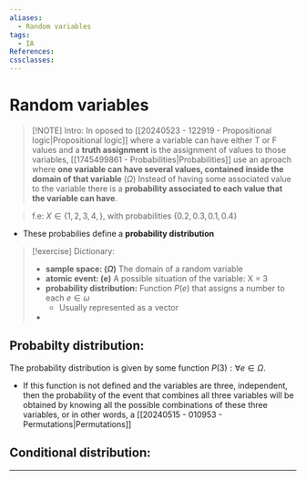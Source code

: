 ```yaml
---
aliases:
  - Random variables
tags:
  - IA
References: 
cssclasses:
---
```

# Random variables

> [!NOTE] Intro: 
> In oposed to [[20240523 - 122919 - Propositional logic|Propositional logic]] where a variable can have either T or F values and a **truth assignment** is the assignment of values to those variables, [[1745499861 - Probabilities|Probabilities]] use an aproach where **one variable can have several values, contained inside the domain of that variable** ($\Omega$)
> Instead of having some associated value to the variable there is a **probability associated to each value that the variable can have**.

> f.e: $X \in \{1,2,3,4,\}$, with probabilities $\{0.2,0.3,0.1,0.4\}$

+ These probabilies define a **probability distribution**

> [!exercise] Dictionary: 
> +  **sample space: ($\Omega$)** The domain of a random variable
> + **atomic event: (e)** A possible situation of the variable: X = 3
> + **probability distribution:** Function $P(e)$ that assigns a number to each $e\in \omega$
> 	+ Usually represented as a vector
> + 

## Probabilty distribution:
The probability distribution is given by some function $P(3): \forall e \in \Omega$. 
+ If this function is not defined and the variables are three, independent, then the probability of the event that combines all three variables will be obtained by knowing all the possible combinations of these three variables, or in other words, a [[20240515 - 010953 - Permutations|Permutations]]

## Conditional distribution:

***